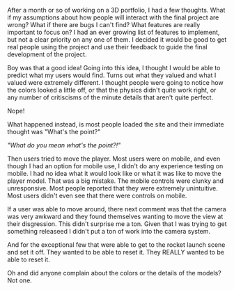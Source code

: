 After a month or so of working on a 3D portfolio, I had a few thoughts. What if my assumptions about how people will interact with the final project are wrong? What if there are bugs I can't find? What features are really important to focus on? I had an ever growing list of features to implement, but not a clear priority on any one of them. I decided it would be good to get real people using the project and use their feedback to guide the final development of the project. 

Boy was that a good idea! Going into this idea, I thought I would be able to predict what my users would find. Turns out what they valued and what I valued were extremely different. I thought people were going to notice how the colors looked a little off, or that the physics didn't quite work right, or any number of critiscisms of the minute details that aren't quite perfect. 

Nope!

What happened instead, is most people loaded the site and their immediate thought was "What's the point?"

_"What do you mean what's the point?!"_

Then users tried to move the player. Most users were on mobile, and even though I had an option for mobile use, I didn't do any experience testing on mobile. I had no idea what it would look like or what it was like to move the player model. That was a big mistake. The mobile controls were clunky and unresponsive. Most people reported that they were extremely unintuitive. Most users didn't even see that there were controls on mobile. 

If a user was able to move around, there next comment was that the camera was very awkward and they found themselves wanting to move the view at their disgression. This didn't surprise me a ton. Given that I was trying to get something releaseed I didn't put a ton of work into the camera system. 

And for the exceptional few that were able to get to the rocket launch scene and set it off. They wanted to be able to reset it. They REALLY wanted to be able to reset it. 

Oh and did anyone complain about the colors or the details of the models? Not one. 

